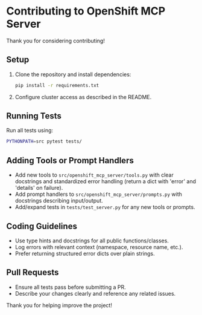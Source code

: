 # Contributing to OpenShift MCP Server

Thank you for considering contributing!

## Setup

1. Clone the repository and install dependencies:
   ```bash
   pip install -r requirements.txt
   ```
2. Configure cluster access as described in the README.

## Running Tests

Run all tests using:
```bash
PYTHONPATH=src pytest tests/
```

## Adding Tools or Prompt Handlers

- Add new tools to `src/openshift_mcp_server/tools.py` with clear docstrings and standardized error handling (return a dict with 'error' and 'details' on failure).
- Add prompt handlers to `src/openshift_mcp_server/prompts.py` with docstrings describing input/output.
- Add/expand tests in `tests/test_server.py` for any new tools or prompts.

## Coding Guidelines

- Use type hints and docstrings for all public functions/classes.
- Log errors with relevant context (namespace, resource name, etc.).
- Prefer returning structured error dicts over plain strings.

## Pull Requests

- Ensure all tests pass before submitting a PR.
- Describe your changes clearly and reference any related issues.

Thank you for helping improve the project!

